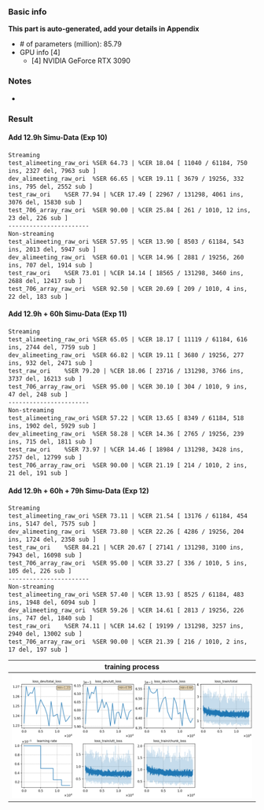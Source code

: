 ### Basic info

**This part is auto-generated, add your details in Appendix**

* \# of parameters (million): 85.79
* GPU info \[4\]
  * \[4\] NVIDIA GeForce RTX 3090

### Notes

* 

### Result

#### Add 12.9h Simu-Data (Exp 10)
```
Streaming
test_alimeeting_raw_ori %SER 64.73 | %CER 18.04 [ 11040 / 61184, 750 ins, 2327 del, 7963 sub ]
dev_alimeeting_raw_ori  %SER 66.65 | %CER 19.11 [ 3679 / 19256, 332 ins, 795 del, 2552 sub ]
test_raw_ori    %SER 77.94 | %CER 17.49 [ 22967 / 131298, 4061 ins, 3076 del, 15830 sub ]
test_706_array_raw_ori  %SER 90.00 | %CER 25.84 [ 261 / 1010, 12 ins, 23 del, 226 sub ]
-----------------------
Non-streaming
test_alimeeting_raw_ori %SER 57.95 | %CER 13.90 [ 8503 / 61184, 543 ins, 2013 del, 5947 sub ]
dev_alimeeting_raw_ori  %SER 60.01 | %CER 14.96 [ 2881 / 19256, 260 ins, 707 del, 1914 sub ]
test_raw_ori    %SER 73.01 | %CER 14.14 [ 18565 / 131298, 3460 ins, 2688 del, 12417 sub ]
test_706_array_raw_ori  %SER 92.50 | %CER 20.69 [ 209 / 1010, 4 ins, 22 del, 183 sub ]

```

#### Add 12.9h + 60h Simu-Data (Exp 11)
```
Streaming
test_alimeeting_raw_ori %SER 65.05 | %CER 18.17 [ 11119 / 61184, 616 ins, 2744 del, 7759 sub ]
dev_alimeeting_raw_ori  %SER 66.82 | %CER 19.11 [ 3680 / 19256, 277 ins, 932 del, 2471 sub ]
test_raw_ori    %SER 79.20 | %CER 18.06 [ 23716 / 131298, 3766 ins, 3737 del, 16213 sub ]
test_706_array_raw_ori  %SER 95.00 | %CER 30.10 [ 304 / 1010, 9 ins, 47 del, 248 sub ]
-----------------------
Non-streaming
test_alimeeting_raw_ori %SER 57.22 | %CER 13.65 [ 8349 / 61184, 518 ins, 1902 del, 5929 sub ]
dev_alimeeting_raw_ori  %SER 58.28 | %CER 14.36 [ 2765 / 19256, 239 ins, 715 del, 1811 sub ]
test_raw_ori    %SER 73.97 | %CER 14.46 [ 18984 / 131298, 3428 ins, 2757 del, 12799 sub ]
test_706_array_raw_ori  %SER 90.00 | %CER 21.19 [ 214 / 1010, 2 ins, 21 del, 191 sub ]

```

#### Add 12.9h + 60h + 79h Simu-Data (Exp 12)
```
Streaming
test_alimeeting_raw_ori %SER 73.11 | %CER 21.54 [ 13176 / 61184, 454 ins, 5147 del, 7575 sub ]
dev_alimeeting_raw_ori  %SER 73.80 | %CER 22.26 [ 4286 / 19256, 204 ins, 1724 del, 2358 sub ]
test_raw_ori    %SER 84.21 | %CER 20.67 [ 27141 / 131298, 3100 ins, 7943 del, 16098 sub ]
test_706_array_raw_ori  %SER 95.00 | %CER 33.27 [ 336 / 1010, 5 ins, 105 del, 226 sub ]
-----------------------
Non-streaming
test_alimeeting_raw_ori %SER 57.40 | %CER 13.93 [ 8525 / 61184, 483 ins, 1948 del, 6094 sub ]
dev_alimeeting_raw_ori  %SER 59.26 | %CER 14.61 [ 2813 / 19256, 226 ins, 747 del, 1840 sub ]
test_raw_ori    %SER 74.11 | %CER 14.62 [ 19199 / 131298, 3257 ins, 2940 del, 13002 sub ]
test_706_array_raw_ori  %SER 90.00 | %CER 21.39 [ 216 / 1010, 2 ins, 17 del, 197 sub ]
```

|     training process    |
|:-----------------------:|
|![tb-plot](./monitor.png)|
